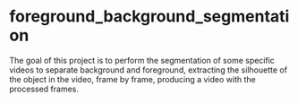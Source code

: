 # foreground_background_segmentation
The goal of this project is to perform the segmentation of some specific videos to separate background and foreground, extracting the silhouette of the object in the video, frame by frame, producing a video with the processed frames.
